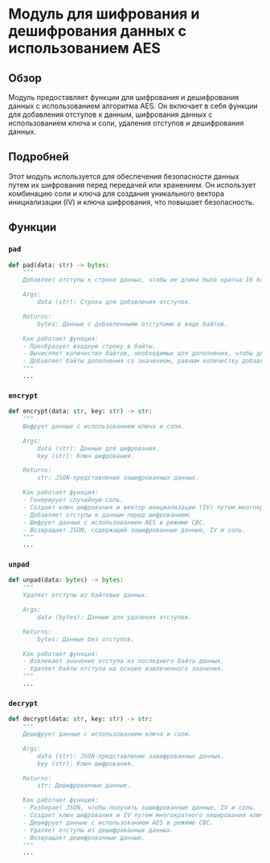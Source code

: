 # Модуль для шифрования и дешифрования данных с использованием AES

## Обзор

Модуль предоставляет функции для шифрования и дешифрования данных с использованием алгоритма AES. Он включает в себя функции для добавления отступов к данным, шифрования данных с использованием ключа и соли, удаления отступов и дешифрования данных.

## Подробней

Этот модуль используется для обеспечения безопасности данных путем их шифрования перед передачей или хранением. Он использует комбинацию соли и ключа для создания уникального вектора инициализации (IV) и ключа шифрования, что повышает безопасность.

## Функции

### `pad`

```python
def pad(data: str) -> bytes:
    """
    Добавляет отступы к строке данных, чтобы ее длина была кратна 16 байтам.

    Args:
        data (str): Строка для добавления отступов.

    Returns:
        bytes: Данные с добавленными отступами в виде байтов.

    Как работает функция:
    - Преобразует входную строку в байты.
    - Вычисляет количество байтов, необходимых для дополнения, чтобы длина была кратна 16.
    - Добавляет байты дополнения со значением, равным количеству добавленных байтов.
    """
    ...
```

### `encrypt`

```python
def encrypt(data: str, key: str) -> str:
    """
    Шифрует данные с использованием ключа и соли.

    Args:
        data (str): Данные для шифрования.
        key (str): Ключ шифрования.

    Returns:
        str: JSON-представление зашифрованных данных.

    Как работает функция:
    - Генерирует случайную соль.
    - Создает ключ шифрования и вектор инициализации (IV) путем многократного хеширования ключа и соли.
    - Добавляет отступы к данным перед шифрованием.
    - Шифрует данные с использованием AES в режиме CBC.
    - Возвращает JSON, содержащий зашифрованные данные, IV и соль.
    """
    ...
```

### `unpad`

```python
def unpad(data: bytes) -> bytes:
    """
    Удаляет отступы из байтовых данных.

    Args:
        data (bytes): Данные для удаления отступов.

    Returns:
        bytes: Данные без отступов.

    Как работает функция:
    - Извлекает значение отступа из последнего байта данных.
    - Удаляет байты отступа на основе извлеченного значения.
    """
    ...
```

### `decrypt`

```python
def decrypt(data: str, key: str) -> str:
    """
    Дешифрует данные с использованием ключа и соли.

    Args:
        data (str): JSON-представление зашифрованных данных.
        key (str): Ключ шифрования.

    Returns:
        str: Дешифрованные данные.

    Как работает функция:
    - Разбирает JSON, чтобы получить зашифрованные данные, IV и соль.
    - Создает ключ шифрования и IV путем многократного хеширования ключа и соли.
    - Дешифрует данные с использованием AES в режиме CBC.
    - Удаляет отступы из дешифрованных данных.
    - Возвращает дешифрованные данные.
    """
    ...